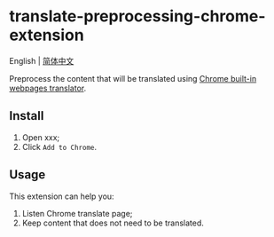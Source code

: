 # translate-preprocessing-chrome-extension

English | [简体中文](./README.zh-CN.md)

Preprocess the content that will be translated using
[Chrome built-in webpages translator](https://support.google.com/chrome/answer/173424).

## Install

1. Open xxx;
2. Click `Add to Chrome`.

## Usage

This extension can help you:

1. Listen Chrome translate page;
2. Keep content that does not need to be translated.
